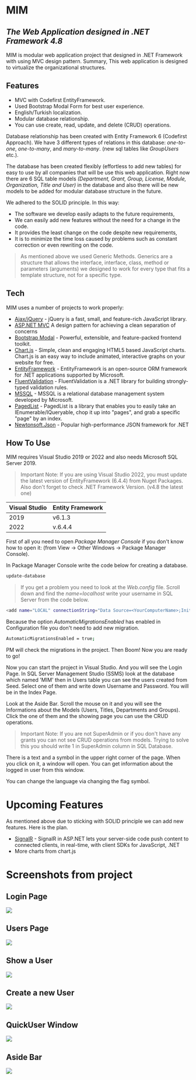 # MIM
## _The Web Application designed in .NET Framework 4.8_

MIM is modular web application project that designed in .NET Framework with using MVC design pattern. Summary, This web application is designed to virtualize the organizational structures.

## Features
- MVC with Codefirst EntityFramework.
- Used Bootstrap Modal Form for best user experience.
- English/Turkish localization. 
- Modular database relationship.
- You can use create, read, update, and delete (CRUD) operations.

Database relationship has been created with Entity Framework 6 (Codefirst Approach). We have 3 different types of relations in this database: _one-to-one_, _one-to-many_, and _many-to-many_. (new sql tables like _GroupUsers_ etc.).

The database has been created flexibly (effortless to add new tables) for easy to use by all companies that will be use this web application. Right now  there are 6 SQL table models _(Department, Grant, Group, License, Module, Organization, Title and User)_ in the database and also there will be new models to be added for modular database structure in the future.

We adhered to the SOLID principle. In this way:

- The software we develop easily adapts to the future requirements, 
- We can easily add new features without the need for a change in the code.
- It provides the least change on the code despite new requirements,
- It is to minimize the time loss caused by problems such as constant correction or even rewriting on the code.



> As mentioned above we used Generic Methods.
> Generics are a structure that allows the interface, 
> interface, class, method or parameters (arguments)
> we designed to work for every type that fits 
> a template structure, not for a specific type.

## Tech

MIM uses a number of projects to work properly:

- [Ajax/jQuery](https://jquery.com/) - jQuery is a fast, small, and feature-rich JavaScript library.
- [ASP.NET MVC](https://dotnet.microsoft.com/en-us/apps/aspnet/mvc) A design pattern for achieving a clean separation of concerns
- [Bootstrap Modal](https://getbootstrap.com/docs/4.0/components/modal/) - Powerful, extensible, and feature-packed frontend toolkit.
- [Chart.js](https://www.chartjs.org/) - Simple, clean and engaging HTML5 based JavaScript charts. Chart.js is an easy way to include animated, interactive graphs on your website for free.
- [EntityFramework](https://www.entityframeworktutorial.net/what-is-entityframework.aspx) - EntityFramework is an open-source ORM framework for .NET applications supported by Microsoft.
- [FluentValidation](https://docs.fluentvalidation.net/en/latest/) - FluentValidation is a .NET library for building strongly-typed validation rules.
- [MSSQL](https://www.microsoft.com/en-us/sql-server/sql-server-2019) - MSSQL is a relational database management system developed by Microsoft.
- [PagedList](https://github.com/troygoode/PagedList) - PagedList is a library that enables you to easily take an IEnumerable/IQueryable, chop it up into "pages", and grab a specific "page" by an index. 
- [Newtonsoft.Json](https://www.newtonsoft.com/json) - Popular high-performance JSON framework for .NET



## How To Use

MIM requires Visual Studio 2019 or 2022 and also needs Microsoft SQL Server 2019.

> Important Note: If you are using Visual Studio 2022,
> you must update the latest version of EntityFramework (6.4.4) from Nuget Packages.
> Also don't forget to check .NET Framework Version. (v4.8 the latest one)

| Visual Studio | Entity Framework |
| ------ | ------ |
| 2019 | v6.1.3 |
| 2022 | v.6.4.4 |

First of all you need to open _Package Manager Console_ if you don't know how to open it: (from View -> Other Windows -> Package Manager Console).

In Package Manager Console write the code below for creating a database.

```sh
update-database
```

> If you get a problem you need to look at the _Web.config_ file. Scroll down and find the _name=localhost_ write your username in SQL Server from the code below.

```sh
<add name="LOCAL" connectionString="Data Source=<YourComputerName>;Initial Catalog=MIMDB;Integrated Security=true" providerName="System.Data.SqlClient" />
````

Because the option _AutomaticMigrationsEnabled_ has enabled in Configuration file you don't need to add new migration.
```sh
AutomaticMigrationsEnabled = true;
``` 

PM will check the migrations in the project. Then Boom! Now you are ready to go!

Now you can start the project in Visual Studio. And you will see the Login Page. In SQL Server Management Studio (SSMS) look at the database which named 'MIM' then in Users table you can see the users created from Seed. Select one of them and write down Username and Password. You will be in the Index Page. 

Look at the Aside Bar. Scroll the mouse on it and you will see the Informations about the Models (Users, Titles, Departments and Groups). Click the one of them and the showing page you can use the CRUD operations.

> Important Note: If you are not SuperAdmin or if you don't have any grants you can not see CRUD operations from models. Trying to solve this you should write 1 in SuperAdmin column in SQL Database.

There is a text and a symbol in the upper right corner of the page. When you click on it, a window will open. You can get information about the logged in user from this window.

You can change the language via changing the flag symbol. 

# Upcoming Features

As mentioned above due to sticking with SOLID principle we can add new features. Here is the plan.

- [SignalR](https://dotnet.microsoft.com/en-us/apps/aspnet/signalr) - SignalR in ASP.NET lets your server-side code push content to connected clients, in real-time, with client SDKs for JavaScript, .NET
- More charts from chart.js


# Screenshots from project


## Login Page

![](screenshots/loginpage.png)

## Users Page

![](screenshots/userpage.png)

## Show a User

![](screenshots/showuser.png)

## Create a new User

![](screenshots/createnewuser.png)

## QuickUser Window

![](screenshots/quickuserwindow.png)

## Aside Bar

![](screenshots/asidebar.png)
